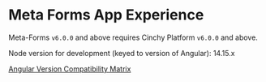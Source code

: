# Meta Forms App Experience

Meta-Forms `v6.0.0` and above requires Cinchy Platform `v6.0.0` and above.

Node version for development (keyed to version of Angular): 14.15.x

[Angular Version Compatibility Matrix](https://angular.io/guide/versions)
